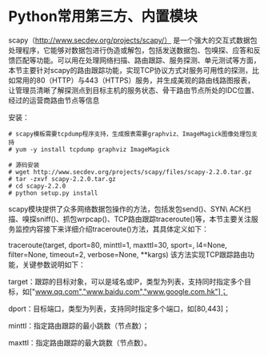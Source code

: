 # Python常用第三方、内置模块

scapy（http://www.secdev.org/projects/scapy/） 是一个强大的交互式数据包处理程序，它能够对数据包进行伪造或解包，包括发送数据包、包嗅探、应答和反馈匹配等功能。可以用在处理网络扫描、路由跟踪、服务探测、单元测试等方面，本节主要针对scapy的路由跟踪功能，实现TCP协议方式对服务可用性的探测，比如常用的80（HTTP）与443（HTTPS）服务，并生成美观的路由线路图报表，让管理员清晰了解探测点到目标主机的服务状态、骨干路由节点所处的IDC位置、经过的运营商路由节点等信息

安装：

```
# scapy模板需要tcpdump程序支持，生成报表需要graphviz、ImageMagick图像处理包支持  
# yum -y install tcpdump graphviz ImageMagick  
 
# 源码安装  
# wget http://www.secdev.org/projects/scapy/files/scapy-2.2.0.tar.gz  
# tar -zxvf scapy-2.2.0.tar.gz  
# cd scapy-2.2.0  
# python setup.py install 
```

scapy模块提供了众多网络数据包操作的方法，包括发包send()、SYN\ ACK扫描、嗅探sniff()、抓包wrpcap()、TCP路由跟踪traceroute()等，本节主要关注服务监控内容接下来详细介绍traceroute()方法，其具体定义如下：
 

traceroute(target, dport=80, minttl=1, maxttl=30, sport=<RandShort>, l4=None, filter=None, timeout=2, verbose=None, **kargs) 
该方法实现TCP跟踪路由功能，关键参数说明如下：

target：跟踪的目标对象，可以是域名或IP，类型为列表，支持同时指定多个目标，如["www.qq.com","www.baidu.com","www.google.com.hk"]；

dport：目标端口，类型为列表，支持同时指定多个端口，如[80,443]；

minttl：指定路由跟踪的最小跳数（节点数）；

maxttl：指定路由跟踪的最大跳数（节点数）。
 